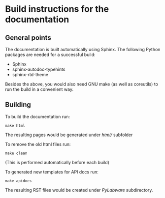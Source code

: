# Build instructions for the documentation

## General points

The documentation is built automatically using Sphinx.
The following Python packages are needed for a successful build:

* Sphinx
* sphinx-autodoc-typehints
* sphinx-rtd-theme

Besides the above, you would also need GNU make (as well as coreutils) to run
the build in a convenient way.

## Building

To build the documentation run:

`make html`

The resulting pages would be generated under _html/_ subfolder

To remove the old html files run:

`make clean`

(This is performed automatically before each build)

To generated new templates for API docs run:

`make apidocs`

The resulting RST files would be created under _PyLabware_ subdirectory.
